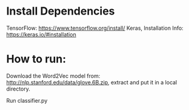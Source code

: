 # Install Dependencies 

TensorFlow: https://www.tensorflow.org/install/
Keras, Installation Info: https://keras.io/#installation

# How to run: 

Download the Word2Vec model from: http://nlp.stanford.edu/data/glove.6B.zip, extract and put it in a local directory. 


Run classifier.py 

